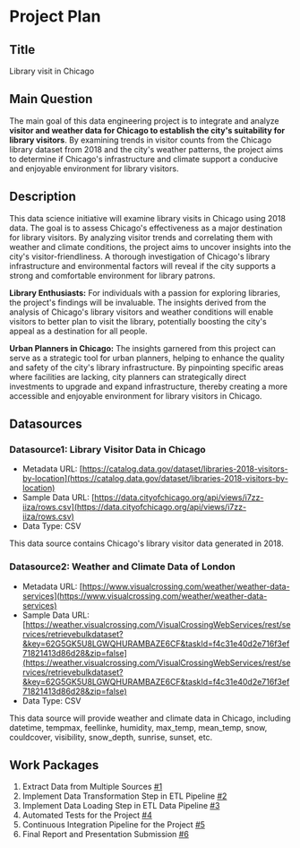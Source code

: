 # Project Plan

## Title
Library visit in Chicago

## Main Question

The main goal of this data engineering project is to integrate and analyze **visitor and weather data for Chicago to establish the city's suitability for library visitors**. By examining trends in visitor counts from the Chicago library dataset from 2018 and the city's weather patterns, the project aims to determine if Chicago's infrastructure and climate support a conducive and enjoyable environment for library visitors.

## Description

This data science initiative will examine library visits in Chicago using 2018 data. The goal is to assess Chicago's effectiveness as a major destination for library visitors. By analyzing visitor trends and correlating them with weather and climate conditions, the project aims to uncover insights into the city's visitor-friendliness. A thorough investigation of Chicago's library infrastructure and environmental factors will reveal if the city supports a strong and comfortable environment for library patrons.

**Library Enthusiasts:** For individuals with a passion for exploring libraries, the project's findings will be invaluable. The insights derived from the analysis of Chicago's library visitors and weather conditions will enable visitors to better plan to visit the library, potentially boosting the city's appeal as a destination for all people.

**Urban Planners in Chicago:** The insights garnered from this project can serve as a strategic tool for urban planners, helping to enhance the quality and safety of the city's library infrastructure. By pinpointing specific areas where facilities are lacking, city planners can strategically direct investments to upgrade and expand infrastructure, thereby creating a more accessible and enjoyable environment for library visitors in Chicago.

## Datasources


### Datasource1: Library Visitor Data in Chicago
* Metadata URL: [https://catalog.data.gov/dataset/libraries-2018-visitors-by-location](https://catalog.data.gov/dataset/libraries-2018-visitors-by-location)
* Sample Data URL: [https://data.cityofchicago.org/api/views/i7zz-iiza/rows.csv](https://data.cityofchicago.org/api/views/i7zz-iiza/rows.csv)
* Data Type: CSV

This data source contains Chicago's library visitor data generated in 2018.

### Datasource2: Weather and Climate Data of London
* Metadata URL: [https://www.visualcrossing.com/weather/weather-data-services](https://www.visualcrossing.com/weather/weather-data-services)
* Sample Data URL: [https://weather.visualcrossing.com/VisualCrossingWebServices/rest/services/retrievebulkdataset?&key=62G5GK5U8LGWQHURAMBAZE6CF&taskId=f4c31e40d2e716f3ef71821413d86d28&zip=false](https://weather.visualcrossing.com/VisualCrossingWebServices/rest/services/retrievebulkdataset?&key=62G5GK5U8LGWQHURAMBAZE6CF&taskId=f4c31e40d2e716f3ef71821413d86d28&zip=false)
* Data Type: CSV

This data source will provide weather and climate data in Chicago, including datetime, tempmax, feellinke, humidity, max_temp, mean_temp, snow, couldcover, visibility, snow_depth, sunrise, sunset, etc.

## Work Packages


1. Extract Data from Multiple Sources [#1][i1]
2. Implement Data Transformation Step in ETL Pipeline [#2][i2]
3. Implement Data Loading Step in ETL Data Pipeline [#3][i3]
4. Automated Tests for the Project [#4][i4]
5. Continuous Integration Pipeline for the Project [#5][i5]
6. Final Report and Presentation Submission [#6][i6]

[i1]: https://github.com/SK-Subroto/fau-made-template-ss24/issues/1
[i2]: https://github.com/SK-Subroto/fau-made-template-ss24/issues/2
[i3]: https://github.com/SK-Subroto/fau-made-template-ss24/issues/3
[i4]: https://github.com/SK-Subroto/fau-made-template-ss24/issues/4
[i5]: https://github.com/SK-Subroto/fau-made-template-ss24/issues/5
[i6]: https://github.com/SK-Subroto/fau-made-template-ss24/issues/6
